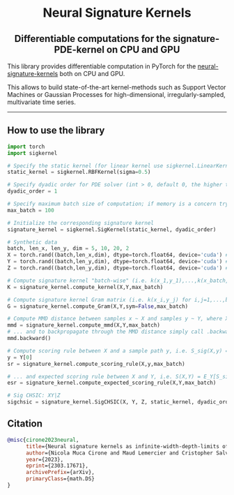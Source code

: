 <h1 align='center'>Neural Signature Kernels</h1>
<h2 align='center'>Differentiable computations for the signature-PDE-kernel on CPU and GPU</h2>

This library provides differentiable computation in PyTorch for the [neural-signature-kernels](https://arxiv.org/abs/2303.17671) both on CPU and GPU.

This allows to build state-of-the-art kernel-methods such as Support Vector Machines or Gaussian Processes for high-dimensional, irregularly-sampled, multivariate time series.

---

## How to use the library

```python
import torch
import sigkernel

# Specify the static kernel (for linear kernel use sigkernel.LinearKernel())
static_kernel = sigkernel.RBFKernel(sigma=0.5)

# Specify dyadic order for PDE solver (int > 0, default 0, the higher the more accurate but slower)
dyadic_order = 1

# Specify maximum batch size of computation; if memory is a concern try reducing max_batch, default=100
max_batch = 100

# Initialize the corresponding signature kernel
signature_kernel = sigkernel.SigKernel(static_kernel, dyadic_order)

# Synthetic data
batch, len_x, len_y, dim = 5, 10, 20, 2
X = torch.rand((batch,len_x,dim), dtype=torch.float64, device='cuda') # shape (batch,len_x,dim)
Y = torch.rand((batch,len_y,dim), dtype=torch.float64, device='cuda') # shape (batch,len_y,dim)
Z = torch.rand((batch,len_y,dim), dtype=torch.float64, device='cuda') # shape (batch,len_y,dim)

# Compute signature kernel "batch-wise" (i.e. k(x_1,y_1),...,k(x_batch, y_batch))
K = signature_kernel.compute_kernel(X,Y,max_batch)

# Compute signature kernel Gram matrix (i.e. k(x_i,y_j) for i,j=1,...,batch), also works for different batch_x != batch_y)
G = signature_kernel.compute_Gram(X,Y,sym=False,max_batch)

# Compute MMD distance between samples x ~ X and samples y ~ Y, where X,Y are two distributions on path space...
mmd = signature_kernel.compute_mmd(X,Y,max_batch)
# ... and to backpropagate through the MMD distance simply call .backward(), like any other PyTorch loss function
mmd.backward()

# Compute scoring rule between X and a sample path y, i.e. S_sig(X,y) = E[k(X,X)] - 2E[k(X,y] ...
y = Y[0]
sr = signature_kernel.compute_scoring_rule(X,y,max_batch)

# ... and expected scoring rule between X and Y, i.e. S(X,Y) = E_Y[S_sig(X,y)]
esr = signature_kernel.compute_expected_scoring_rule(X,Y,max_batch)

# Sig CHSIC: XY|Z
sigchsic = signature_kernel.SigCHSIC(X, Y, Z, static_kernel, dyadic_order=1, eps=0.1)
```

## Citation

```bibtex
@misc{cirone2023neural,
      title={Neural signature kernels as infinite-width-depth-limits of controlled ResNets}, 
      author={Nicola Muca Cirone and Maud Lemercier and Cristopher Salvi},
      year={2023},
      eprint={2303.17671},
      archivePrefix={arXiv},
      primaryClass={math.DS}
}
```

<!-- 
-->
